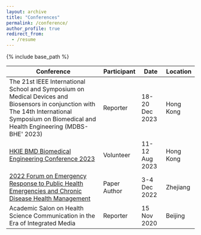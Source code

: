 ```yaml
---
layout: archive
title: "Conferences"
permalink: /conference/
author_profile: true
redirect_from:
  - /resume
---
```


{% include base_path %}


| Conference | Participant | Date | Location | 
| -------------- | --- | ---------------- | ---------------- |
| The 21st IEEE International School and Symposium on Medical Devices and Biosensors in conjunction with The 14th International Symposium on Biomedical and Health Engineering (MDBS-BHE' 2023) | Reporter | 18-20 Dec 2023 | Hong Kong |
| [HKIE BMD Biomedical Engineering Conference 2023](http://yanweijin.github.io/files/HKIE.pdf) | Volunteer | 11-12 Aug 2023 | Hong Kong |
| [2022 Forum on Emergency Response to Public Health Emergencies and Chronic Disease Health Management](http://yanweijin.github.io/images/2022COVIDpaper.jpeg) | Paper Author | 3-4 Dec 2022 | Zhejiang |
| Academic Salon on Health Science Communication in the Era of Integrated Media | Reporter | 15 Nov 2020 | Beijing |
